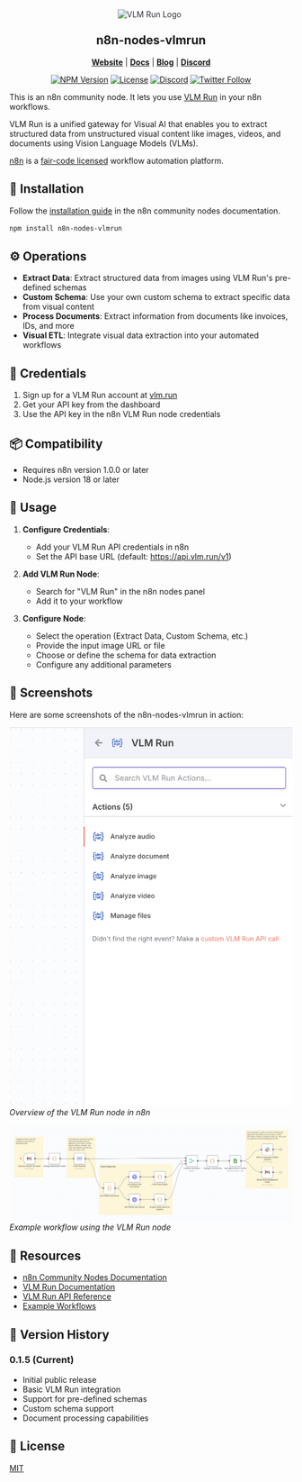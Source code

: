 <div align="center">
<p align="center" style="width: 100%;">
    <img src="./assets/vlm-black.svg" alt="VLM Run Logo" width="80" style="margin-bottom: -5px; color: #2e3138; vertical-align: middle; padding-right: 5px;"><br>
</p>
<h2>n8n-nodes-vlmrun</h2>
<p align="center">
<a href="https://vlm.run"><b>Website</b></a> | <a href="https://docs.vlm.run/"><b>Docs</b></a> | <a href="https://docs.vlm.run/blog"><b>Blog</b></a> | <a href="https://discord.gg/CCY8cYNC"><b>Discord</b></a>
</p>
<p align="center">
<a href="https://www.npmjs.com/package/@vlm-run/n8n-nodes-vlmrun"><img alt="NPM Version" src="https://badge.fury.io/js/%40vlm-run%2Fn8n-nodes-vlmrun.svg"></a>
<a href="https://github.com/vlm-run/n8n-nodes-vlmrun/blob/main/LICENSE"><img alt="License" src="https://img.shields.io/github/license/vlm-run/n8n-nodes-vlmrun.svg"></a>
<a href="https://discord.gg/4jgyECY4rq"><img alt="Discord" src="https://img.shields.io/badge/discord-chat-purple?color=%235765F2&label=discord&logo=discord"></a>
<a href="https://twitter.com/vlmrun"><img alt="Twitter Follow" src="https://img.shields.io/twitter/follow/vlmrun.svg?style=social&logo=twitter"></a>
</p>
</div>

This is an n8n community node. It lets you use [VLM Run](https://vlm.run) in your n8n workflows.

VLM Run is a unified gateway for Visual AI that enables you to extract structured data from unstructured visual content like images, videos, and documents using Vision Language Models (VLMs).

[n8n](https://n8n.io) is a [fair-code licensed](https://docs.n8n.io/reference/license/) workflow automation platform.

## 💾 Installation

Follow the [installation guide](https://docs.n8n.io/integrations/community-nodes/installation/) in the n8n community nodes documentation.

```bash
npm install n8n-nodes-vlmrun
```

## ⚙️ Operations

- **Extract Data**: Extract structured data from images using VLM Run's pre-defined schemas
- **Custom Schema**: Use your own custom schema to extract specific data from visual content
- **Process Documents**: Extract information from documents like invoices, IDs, and more
- **Visual ETL**: Integrate visual data extraction into your automated workflows

## 🔑 Credentials

1. Sign up for a VLM Run account at [vlm.run](https://vlm.run)
2. Get your API key from the dashboard
3. Use the API key in the n8n VLM Run node credentials

## 📦 Compatibility

- Requires n8n version 1.0.0 or later
- Node.js version 18 or later

## 📖 Usage

1. **Configure Credentials**:
   - Add your VLM Run API credentials in n8n
   - Set the API base URL (default: https://api.vlm.run/v1)

2. **Add VLM Run Node**:
   - Search for "VLM Run" in the n8n nodes panel
   - Add it to your workflow

3. **Configure Node**:
   - Select the operation (Extract Data, Custom Schema, etc.)
   - Provide the input image URL or file
   - Choose or define the schema for data extraction
   - Configure any additional parameters

## 📸 Screenshots

Here are some screenshots of the n8n-nodes-vlmrun in action:

![VLM Run Node Overview](assets/vlmrun-overview.png)
*Overview of the VLM Run node in n8n*

![VLM Run Workflow Example](assets/vlmrun-workflow.png)
*Example workflow using the VLM Run node*

## 🔗 Resources

- [n8n Community Nodes Documentation](https://docs.n8n.io/integrations/community-nodes/)
- [VLM Run Documentation](https://docs.vlm.run)
- [VLM Run API Reference](https://docs.vlm.run/api)
- [Example Workflows](https://n8n.io/workflows)

## 📝 Version History

### 0.1.5 (Current)
- Initial public release
- Basic VLM Run integration
- Support for pre-defined schemas
- Custom schema support
- Document processing capabilities

## 📄 License

[MIT](LICENSE)
